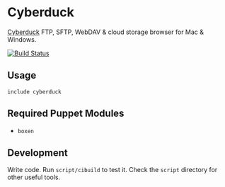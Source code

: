 # Cyberduck
[Cyberduck](http://cyberduck.ch/) FTP, SFTP, WebDAV & cloud
storage browser for Mac & Windows.

[![Build Status](https://travis-ci.org/boxen/puppet-cyberduck.png)](https://travis-ci.org/boxen/puppet-cyberduck)

## Usage

```puppet
include cyberduck
```

## Required Puppet Modules

* `boxen`

## Development

Write code. Run `script/cibuild` to test it. Check the `script`
directory for other useful tools.
